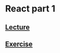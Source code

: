 # React part 1

## [Lecture](https://www.notion.so/startupsummer2020/14751b89d97142668dc3c2be5bbf9358)
## [Exercise](https://www.notion.so/startupsummer2020/d956faa958784955b5856c8665c47794)
